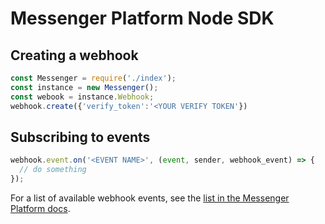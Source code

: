 # Messenger Platform Node SDK

## Creating a webhook

```js
const Messenger = require('./index');
const instance = new Messenger();
const webook = instance.Webhook;
webhook.create({'verify_token':'<YOUR VERIFY TOKEN'})
```

## Subscribing to events

```js
webhook.event.on('<EVENT NAME>', (event, sender, webhook_event) => {
  // do something
});
```

For a list of available webhook events, see the [list in the Messenger Platform docs](https://developers.facebook.com/docs/messenger-platform/reference/webhook-events/).
